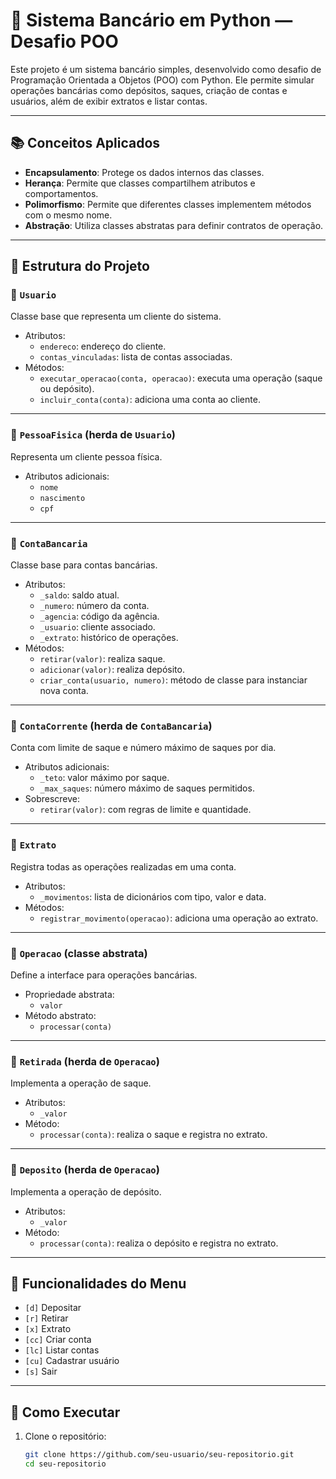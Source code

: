 # 🏦 Sistema Bancário em Python — Desafio POO

Este projeto é um sistema bancário simples, desenvolvido como desafio de Programação Orientada a Objetos (POO) com Python. Ele permite simular operações bancárias como depósitos, saques, criação de contas e usuários, além de exibir extratos e listar contas.

---

## 📚 Conceitos Aplicados

- **Encapsulamento**: Protege os dados internos das classes.
- **Herança**: Permite que classes compartilhem atributos e comportamentos.
- **Polimorfismo**: Permite que diferentes classes implementem métodos com o mesmo nome.
- **Abstração**: Utiliza classes abstratas para definir contratos de operação.

---

## 🧩 Estrutura do Projeto

### 🔹 `Usuario`
Classe base que representa um cliente do sistema.

- Atributos:
  - `endereco`: endereço do cliente.
  - `contas_vinculadas`: lista de contas associadas.
- Métodos:
  - `executar_operacao(conta, operacao)`: executa uma operação (saque ou depósito).
  - `incluir_conta(conta)`: adiciona uma conta ao cliente.

---

### 🔹 `PessoaFisica` (herda de `Usuario`)
Representa um cliente pessoa física.

- Atributos adicionais:
  - `nome`
  - `nascimento`
  - `cpf`

---

### 🔹 `ContaBancaria`
Classe base para contas bancárias.

- Atributos:
  - `_saldo`: saldo atual.
  - `_numero`: número da conta.
  - `_agencia`: código da agência.
  - `_usuario`: cliente associado.
  - `_extrato`: histórico de operações.
- Métodos:
  - `retirar(valor)`: realiza saque.
  - `adicionar(valor)`: realiza depósito.
  - `criar_conta(usuario, numero)`: método de classe para instanciar nova conta.

---

### 🔹 `ContaCorrente` (herda de `ContaBancaria`)
Conta com limite de saque e número máximo de saques por dia.

- Atributos adicionais:
  - `_teto`: valor máximo por saque.
  - `_max_saques`: número máximo de saques permitidos.
- Sobrescreve:
  - `retirar(valor)`: com regras de limite e quantidade.

---

### 🔹 `Extrato`
Registra todas as operações realizadas em uma conta.

- Atributos:
  - `_movimentos`: lista de dicionários com tipo, valor e data.
- Métodos:
  - `registrar_movimento(operacao)`: adiciona uma operação ao extrato.

---

### 🔹 `Operacao` (classe abstrata)
Define a interface para operações bancárias.

- Propriedade abstrata:
  - `valor`
- Método abstrato:
  - `processar(conta)`

---

### 🔹 `Retirada` (herda de `Operacao`)
Implementa a operação de saque.

- Atributos:
  - `_valor`
- Método:
  - `processar(conta)`: realiza o saque e registra no extrato.

---

### 🔹 `Deposito` (herda de `Operacao`)
Implementa a operação de depósito.

- Atributos:
  - `_valor`
- Método:
  - `processar(conta)`: realiza o depósito e registra no extrato.

---

## 🧪 Funcionalidades do Menu

- `[d]` Depositar
- `[r]` Retirar
- `[x]` Extrato
- `[cc]` Criar conta
- `[lc]` Listar contas
- `[cu]` Cadastrar usuário
- `[s]` Sair

---

## 🚀 Como Executar

1. Clone o repositório:
   ```bash
   git clone https://github.com/seu-usuario/seu-repositorio.git
   cd seu-repositorio